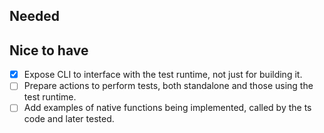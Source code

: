 ## Needed

## Nice to have

- [x] Expose CLI to interface with the test runtime, not just for building it.
- [ ] Prepare actions to perform tests, both standalone and those using the test runtime.
- [ ] Add examples of native functions being implemented, called by the ts code and later tested.
